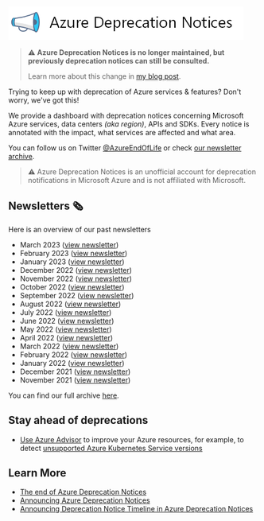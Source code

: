 ![Logo](./media/logo/wide.png)

> :warning: **Azure Deprecation Notices is no longer maintained, but previously deprecation notices can still be consulted.**
> 
> Learn more about this change in [my blog post](https://blog.tomkerkhove.be/2023/03/29/sunsetting-azure-deprecation-notices/).

Trying to keep up with deprecation of Azure services & features? Don't worry, we've got this!

We provide a dashboard with deprecation notices concerning Microsoft Azure services, data centers _(aka region)_, APIs and SDKs.
Every notice is annotated with the impact, what services are affected and what area.

You can follow us on Twitter [@AzureEndOfLife](https://twitter.com/azureendoflife) or check [our newsletter archive](https://us2.campaign-archive.com/home/?u=bab91a77fe7f2afd181cb4808&id=b0f0db5931).

> :warning: Azure Deprecation Notices is an unofficial account for deprecation notifications in Microsoft Azure and is not affiliated with Microsoft.

## Newsletters 🗞️

Here is an overview of our past newsletters
- March 2023 ([view newsletter](https://mailchi.mp/ddff5ea7aac2/azure-deprecation-notices-monthly-summary-march-2023))
- February 2023 ([view newsletter](https://mailchi.mp/8cae7142523a/azure-deprecation-notices-monthly-summary-february-2023?e=e5df8d8e75))
- January 2023 ([view newsletter](https://mailchi.mp/ea49578ebd3f/azure-deprecation-notices-monthly-summary-january-2023))
- December 2022 ([view newsletter](https://mailchi.mp/b398cb28c4a2/azure-deprecation-notices-monthly-summary-december-2022))
- November 2022 ([view newsletter](https://us2.campaign-archive.com/?u=bab91a77fe7f2afd181cb4808&id=c9a03d0b21))
- October 2022 ([view newsletter](https://mailchi.mp/8283d29a3839/1xy1h6jisq))
- September 2022 ([view newsletter](https://mailchi.mp/80a3d4d2d3b6/4cv5eiyht2))
- August 2022 ([view newsletter](https://mailchi.mp/f50512d112d5/ejuw8fyo1e))
- July 2022 ([view newsletter](https://mailchi.mp/5979507da707/4gz0xj3o6j))
- June 2022 ([view newsletter](https://mailchi.mp/c360a5a7fa06/06avg2psda))
- May 2022 ([view newsletter](https://mailchi.mp/8a6ccd463e45/k1bvmavoq0))
- April 2022 ([view newsletter](https://mailchi.mp/0f24bcf2efe8/6g555lp8oc))
- March 2022 ([view newsletter](https://mailchi.mp/4ba6665a753a/p23ketl4v9))
- February 2022 ([view newsletter](https://mailchi.mp/4c479ab5930b/tnwquyqktb))
- January 2022 ([view newsletter](https://mailchi.mp/9543c9e06fc6/1wmnot8zj4))
- December 2021 ([view newsletter](https://mailchi.mp/1d80f3637b31/nrr3tq5erl))
- November 2021 ([view newsletter](https://mailchi.mp/ea445476c349/kidzivetgq))

You can find our full archive [here](https://us2.campaign-archive.com/home/?u=bab91a77fe7f2afd181cb4808&id=b0f0db5931).

## Stay ahead of deprecations

- [Use Azure Advisor](https://docs.microsoft.com/en-us/azure/advisor/) to improve your Azure resources, for example, to detect [unsupported Azure Kubernetes Service versions](https://docs.microsoft.com/en-us/azure/advisor/advisor-performance-recommendations#use-a-supported-kubernetes-version) 

## Learn More

- [The end of Azure Deprecation Notices](https://blog.tomkerkhove.be/2023/03/29/sunsetting-azure-deprecation-notices/)
- [Announcing Azure Deprecation Notices](https://blog.tomkerkhove.be/2020/09/25/announcing-azure-deprecation-notices/) 
- [Announcing Deprecation Notice Timeline in Azure Deprecation Notices](https://blog.tomkerkhove.be/2020/10/26/announcing-azure-deprecation-notice-timeline/) 
